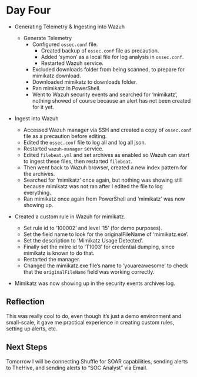 # Day Four

- Generating Telemetry & Ingesting into Wazuh
    - Generate Telemetry
        - Configured `ossec.conf` file.
            - Created backup of `ossec.conf` file as precaution.
            - Added ‘symon’ as a local file for log analysis in `ossec.conf`.
            - Restarted Wazuh service.
        - Excluded downloads folder from being scanned, to prepare for mimikatz download.
        - Downloaded mimikatz to downloads folder.
        - Ran mimikatz in PowerShell.
        - Went to Wazuh security events and searched for ‘mimikatz’, nothing showed of course because an alert has not been created for it yet.

- Ingest into Wazuh
    - Accessed Wazuh manager via SSH and created a copy of `ossec.conf` file as a precaution before editing.
    - Edited the `ossec.conf` file to log all and log all json.
    - Restarted `wazuh-manager` service.
    - Edited `filebeat.yml` and set archives as enabled so Wazuh can start to ingest these files, then restarted `filebeat`.
    - Then went back to Wazuh browser, created a new index pattern for the archives.
    - Searched for ‘mimikatz’ once again, but nothing was showing still because mimikatz was not ran after I edited the file to log everything.
    - Ran mimikatz once again from PowerShell and ‘mimikatz’ was now showing up.
- Created a custom rule in Wazuh for mimikatz.
    - Set rule id to ‘100002’ and level ‘15’ (for demo purposes).
    - Set the field name to look for the originalFileName of ‘mimikatz\.exe’.
    - Set the description to ‘Mimikatz Usage Detected’.
    - Finally set the mitre id to ‘T1003’ for credential dumping, since mimikatz is known to do that.
    - Restarted the manager.
    - Changed the mimikatz.exe file’s name to ‘youareawesome’ to check that the `originalFileName` field was working correctly.
- Mimikatz was now showing up in the security events archives log.

## Reflection
This was really cool to do, even though it’s just a demo environment and small-scale, it gave me practical experience in creating custom rules, setting up alerts, etc.

## Next Steps
Tomorrow I will be connecting Shuffle for SOAR capabilities, sending alerts to TheHive, and sending alerts to “SOC Analyst” via Email.
